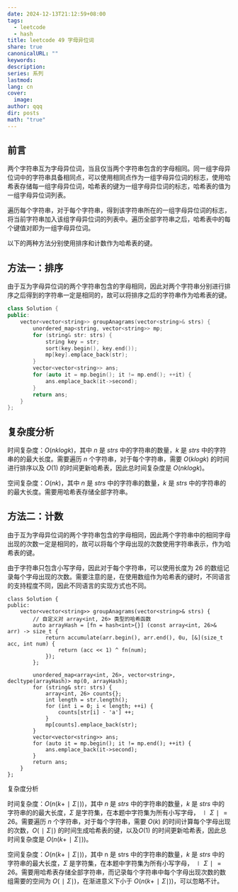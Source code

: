 ```yaml
---
date: 2024-12-13T21:12:59+08:00
tags:
  - leetcode
  - hash
title: leetcode 49 字母异位词
share: true
canonicalURL: ""
keywords: 
description: 
series: 系列
lastmod: 
lang: cn
cover:
  image: 
author: qqq
dir: posts
math: "true"
---
```


## 前言
两个字符串互为字母异位词，当且仅当两个字符串包含的字母相同。同一组字母异位词中的字符串具备相同点，可以使用相同点作为一组字母异位词的标志，使用哈希表存储每一组字母异位词，哈希表的键为一组字母异位词的标志，哈希表的值为一组字母异位词列表。

遍历每个字符串，对于每个字符串，得到该字符串所在的一组字母异位词的标志，将当前字符串加入该组字母异位词的列表中。遍历全部字符串之后，哈希表中的每个键值对即为一组字母异位词。

以下的两种方法分别使用排序和计数作为哈希表的键。

## 方法一：排序
由于互为字母异位词的两个字符串包含的字母相同，因此对两个字符串分别进行排序之后得到的字符串一定是相同的，故可以将排序之后的字符串作为哈希表的键。

```c++
class Solution {
public:
    vector<vector<string>> groupAnagrams(vector<string>& strs) {
        unordered_map<string, vector<string>> mp;
        for (string& str: strs) {
            string key = str;
            sort(key.begin(), key.end());
            mp[key].emplace_back(str);
        }
        vector<vector<string>> ans;
        for (auto it = mp.begin(); it != mp.end(); ++it) {
            ans.emplace_back(it->second);
        }
        return ans;
    }
};
```

## 复杂度分析

时间复杂度：$O(nklogk)$，其中 $n$ 是 $strs$ 中的字符串的数量，$k$ 是 $strs$ 中的字符串的的最大长度。需要遍历 $n$ 个字符串，对于每个字符串，需要 $O(klogk)$ 的时间进行排序以及 $O(1)$ 的时间更新哈希表，因此总时间复杂度是 $O(nklogk)$。

空间复杂度：$O(nk)$，其中 $n$ 是 $strs$ 中的字符串的数量，$k$ 是 $strs$ 中的字符串的的最大长度。需要用哈希表存储全部字符串。

## 方法二：计数
由于互为字母异位词的两个字符串包含的字母相同，因此两个字符串中的相同字母出现的次数一定是相同的，故可以将每个字母出现的次数使用字符串表示，作为哈希表的键。

由于字符串只包含小写字母，因此对于每个字符串，可以使用长度为 26 的数组记录每个字母出现的次数。需要注意的是，在使用数组作为哈希表的键时，不同语言的支持程度不同，因此不同语言的实现方式也不同。
```
class Solution {
public:
    vector<vector<string>> groupAnagrams(vector<string>& strs) {
        // 自定义对 array<int, 26> 类型的哈希函数
        auto arrayHash = [fn = hash<int>{}] (const array<int, 26>& arr) -> size_t {
            return accumulate(arr.begin(), arr.end(), 0u, [&](size_t acc, int num) {
                return (acc << 1) ^ fn(num);
            });
        };

        unordered_map<array<int, 26>, vector<string>, decltype(arrayHash)> mp(0, arrayHash);
        for (string& str: strs) {
            array<int, 26> counts{};
            int length = str.length();
            for (int i = 0; i < length; ++i) {
                counts[str[i] - 'a'] ++;
            }
            mp[counts].emplace_back(str);
        }
        vector<vector<string>> ans;
        for (auto it = mp.begin(); it != mp.end(); ++it) {
            ans.emplace_back(it->second);
        }
        return ans;
    }
};

```
复杂度分析

时间复杂度：$O(n(k+∣Σ∣))$，其中 $n$ 是 $strs$ 中的字符串的数量，$k$ 是 $strs$ 中的字符串的的最大长度，$Σ$ 是字符集，在本题中字符集为所有小写字母，$∣Σ∣=26$。需要遍历 $n$ 个字符串，对于每个字符串，需要 $O(k)$ 的时间计算每个字母出现的次数，$O(∣Σ∣)$ 的时间生成哈希表的键，以及$O(1)$ 的时间更新哈希表，因此总时间复杂度是 $O(n(k+∣Σ∣))$。

空间复杂度：$O(n(k+∣Σ∣))$，其中 n 是 strs 中的字符串的数量，$k$ 是 $strs$ 中的字符串的最大长度，$Σ$ 是字符集，在本题中字符集为所有小写字母，$∣Σ∣=26$。需要用哈希表存储全部字符串，而记录每个字符串中每个字母出现次数的数组需要的空间为 $O(∣Σ∣)$，在渐进意义下小于 $O(n(k+∣Σ∣))$，可以忽略不计。

